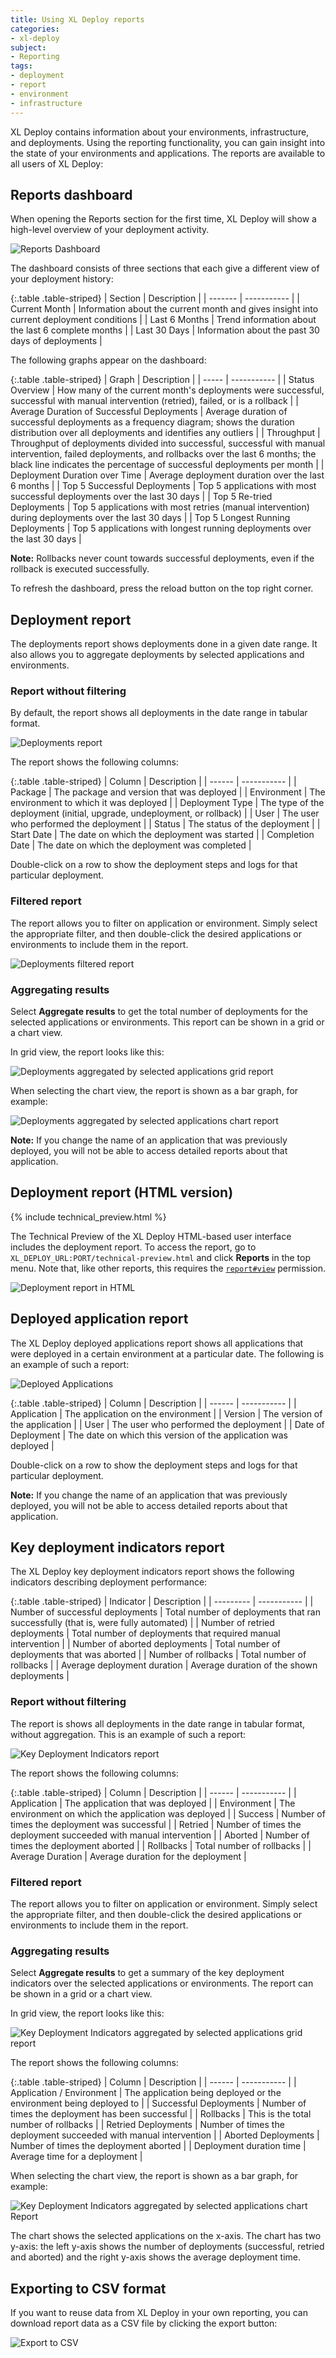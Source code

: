 ```yaml
---
title: Using XL Deploy reports
categories:
- xl-deploy
subject:
- Reporting
tags:
- deployment
- report
- environment
- infrastructure
---
```


XL Deploy contains information about your environments, infrastructure, and deployments. Using the reporting functionality, you can gain insight into the state of your environments and applications. The reports are available to all users of XL Deploy:

## Reports dashboard

When opening the Reports section for the first time, XL Deploy will show a high-level overview of your deployment activity.

![Reports Dashboard](images/reports-dashboard.png)

The dashboard consists of three sections that each give a different view of your deployment history:

{:.table .table-striped}
| Section | Description |
| ------- | ----------- |
| Current Month | Information about the current month and gives insight into current deployment conditions |
| Last 6 Months | Trend information about the last 6 complete months |
| Last 30 Days | Information about the past 30 days of deployments |

The following graphs appear on the dashboard:

{:.table .table-striped}
| Graph | Description |
| ----- | ----------- |
| Status Overview | How many of the current month's deployments were successful, successful with manual intervention (retried), failed, or is a rollback |
| Average Duration of Successful Deployments | Average duration of successful deployments as a frequency diagram; shows the duration distribution over all deployments and identifies any outliers |
| Throughput | Throughput of deployments divided into successful, successful with manual intervention, failed deployments, and rollbacks over the last 6 months; the black line indicates the percentage of successful deployments per month |
| Deployment Duration over Time | Average deployment duration over the last 6 months |
| Top 5 Successful Deployments | Top 5 applications with most successful deployments over the last 30 days |
| Top 5 Re-tried Deployments | Top 5 applications with most retries (manual intervention) during deployments over the last 30 days |
| Top 5 Longest Running Deployments | Top 5 applications with longest running deployments over the last 30 days |

**Note:** Rollbacks never count towards successful deployments, even if the rollback is executed successfully.

To refresh the dashboard, press the reload button on the top right corner.

## Deployment report

The deployments report shows deployments done in a given date range. It also allows you to aggregate deployments by selected applications and environments.

### Report without filtering

By default, the report shows all deployments in the date range in tabular format.

![Deployments report](images/reports-deployments.png)

The report shows the following columns:

{:.table .table-striped}
| Column | Description |
| ------ | ----------- |
| Package | The package and version that was deployed |
| Environment | The environment to which it was deployed |
| Deployment Type | The type of the deployment (initial, upgrade, undeployment, or rollback) |
| User | The user who performed the deployment |
| Status | The status of the deployment |
| Start Date | The date on which the deployment was started |
| Completion Date | The date on which the deployment was completed |

Double-click on a row to show the deployment steps and logs for that particular deployment.

### Filtered report

The report allows you to filter on application or environment. Simply select the appropriate filter, and then double-click the desired applications or environments to include them in the report.

![Deployments filtered report](images/reports-deployments-filtered.png)

### Aggregating results

Select **Aggregate results** to get the total number of deployments for the selected applications or environments. This report can be shown in a grid or a chart view.

In grid view, the report looks like this:

![Deployments aggregated by selected applications grid report](images/report-deployments-aggregated-by-applications-grid.png "Deployments aggregated by selected applications grid report")

When selecting the chart view, the report is shown as a bar graph, for example:

![Deployments aggregated by selected applications chart report](images/report-deployments-aggregated-by-applications-chart.png "Deployments aggregated by selected applications chart report")

**Note:** If you change the name of an application that was previously deployed, you will not be able to access detailed reports about that application.

## Deployment report (HTML version)

{% include technical_preview.html %}

The Technical Preview of the XL Deploy HTML-based user interface includes the deployment report. To access the report, go to `XL_DEPLOY_URL:PORT/technical-preview.html` and click **Reports** in the top menu. Note that, like other reports, this requires the [`report#view`](/xl-deploy/concept/roles-and-permissions-in-xl-deploy.html#global-permissions) permission.

![Deployment report in HTML](images/deployment-report-html5.png)

## Deployed application report

The XL Deploy deployed applications report shows all applications that were deployed in a certain environment at a particular date. The following is an example of such a report:

![Deployed Applications](images/reports-deployed-applications.png "Deployed Applications per Environment Report")

{:.table .table-striped}
| Column | Description |
| ------ | ----------- |
| Application | The application on the environment |
| Version | The version of the application |
| User | The user who performed the deployment |
| Date of Deployment | The date on which this version of the application was deployed |

Double-click on a row to show the deployment steps and logs for that particular deployment.

**Note:** If you change the name of an application that was previously deployed, you will not be able to access detailed reports about that application.

## Key deployment indicators report

The XL Deploy key deployment indicators report shows the following indicators describing deployment performance:

{:.table .table-striped}
| Indicator | Description |
| --------- | ----------- |
| Number of successful deployments | Total number of deployments that ran successfully (that is, were fully automated) |
| Number of retried deployments | Total number of deployments that required manual intervention |
| Number of aborted deployments | Total number of deployments that was aborted |
| Number of rollbacks | Total number of rollbacks |
| Average deployment duration | Average duration of the shown deployments |

### Report without filtering

The report is shows all deployments in the date range in tabular format, without aggregation. This is an example of such a report:

![Key Deployment Indicators report](images/reports-key-deployment-indicators-grid.png "Key Deployment Indicators In A Date Range Report")

The report shows the following columns:

{:.table .table-striped}
| Column | Description |
| ------ | ----------- |
| Application | The application that was deployed |
| Environment | The environment on which the application was deployed |
| Success | Number of times the deployment was successful |
| Retried | Number of times the deployment succeeded with manual intervention |
| Aborted | Number of times the deployment aborted |
| Rollbacks | Total number of rollbacks |
| Average Duration | Average duration for the deployment |

### Filtered report

The report allows you to filter on application or environment. Simply select the appropriate filter, and then double-click the desired applications or environments to include them in the report.

### Aggregating results

Select **Aggregate results** to get a summary of the key deployment indicators over the selected applications or environments. The report can be shown in a grid or a chart view.

In grid view, the report looks like this:

![Key Deployment Indicators aggregated by selected applications grid report](images/reports-key-deployment-indicators-aggregated-by-environment-grid.png "Key Deployment Indicators aggregated by selected application grid report")

The report shows the following columns:

{:.table .table-striped}
| Column | Description |
| ------ | ----------- |
|  Application / Environment | The application being deployed or the environment being deployed to |
| Successful Deployments | Number of times the deployment has been successful |
| Rollbacks | This is the total number of rollbacks |
| Retried Deployments | Number of times the deployment succeeded with manual intervention |
| Aborted Deployments |  Number of times the deployment aborted |
| Deployment duration time | Average time for a deployment |

When selecting the chart view, the report is shown as a bar graph, for example:

![Key Deployment Indicators aggregated by selected applications chart Report](images/report-key-deployment-indicators-aggregated-by-environments-chart.png "Key Deployment Indicators aggregated by selected applications chart Report")

The chart shows the selected applications on the x-axis. The chart has two y-axis: the left y-axis shows the number of deployments (successful, retried and aborted) and the right y-axis shows the average deployment time.

## Exporting to CSV format

If you want to reuse data from XL Deploy in your own reporting, you can download report data as a CSV file by clicking the export button:

![Export to CSV](images/reports-export-to-csv.png "Export to CSV")
